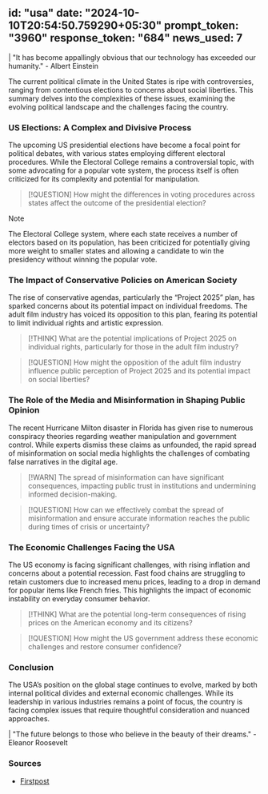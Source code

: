 
id: "usa"
date: "2024-10-10T20:54:50.759290+05:30"
prompt_token: "3960"
response_token: "684"
news_used: 7
------
| "It has become appallingly obvious that our technology has exceeded our humanity." - Albert Einstein

The current political climate in the United States is ripe with controversies, ranging from contentious elections to concerns about social liberties. This summary delves into the complexities of these issues, examining the evolving political landscape and the challenges facing the country.

### US Elections: A Complex and Divisive Process

The upcoming US presidential elections have become a focal point for political debates, with various states employing different electoral procedures. While the Electoral College remains a controversial topic, with some advocating for a popular vote system, the process itself is often criticized for its complexity and potential for manipulation.  

> [!QUESTION]
> How might the differences in voting procedures across states affect the outcome of the presidential election?

> [!NOTE] 
> The Electoral College system, where each state receives a number of electors based on its population, has been criticized for potentially giving more weight to smaller states and allowing a candidate to win the presidency without winning the popular vote.

### The Impact of Conservative Policies on American Society

The rise of conservative agendas, particularly the “Project 2025” plan, has sparked concerns about its potential impact on individual freedoms. The adult film industry has voiced its opposition to this plan, fearing its potential to limit individual rights and artistic expression.

> [!THINK]
>  What are the potential implications of Project 2025 on individual rights, particularly for those in the adult film industry?

> [!QUESTION] 
> How might the opposition of the adult film industry influence public perception of Project 2025 and its potential impact on social liberties?

### The Role of the Media and Misinformation in Shaping Public Opinion

The recent Hurricane Milton disaster in Florida has given rise to numerous conspiracy theories regarding weather manipulation and government control. While experts dismiss these claims as unfounded, the rapid spread of misinformation on social media highlights the challenges of combating false narratives in the digital age. 

> [!WARN]
>  The spread of misinformation can have significant consequences, impacting public trust in institutions and undermining informed decision-making.

> [!QUESTION] 
> How can we effectively combat the spread of misinformation and ensure accurate information reaches the public during times of crisis or uncertainty?

### The Economic Challenges Facing the USA

The US economy is facing significant challenges, with rising inflation and concerns about a potential recession. Fast food chains are struggling to retain customers due to increased menu prices, leading to a drop in demand for popular items like French fries. This highlights the impact of economic instability on everyday consumer behavior. 

> [!THINK] 
>  What are the potential long-term consequences of rising prices on the American economy and its citizens?

> [!QUESTION] 
>  How might the US government address these economic challenges and restore consumer confidence?

### Conclusion

The USA’s position on the global stage continues to evolve, marked by both internal political divides and external economic challenges. While its leadership in various industries remains a point of focus, the country is facing complex issues that require thoughtful consideration and nuanced approaches. 

| "The future belongs to those who believe in the beauty of their dreams." - Eleanor Roosevelt

### Sources

- [Firstpost](https://www.firstpost.com/) 

